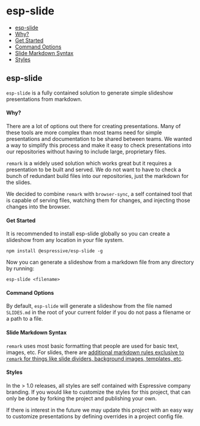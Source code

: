 # esp-slide

- [esp-slide](#esp-slide)
 - [Why?](#why)
 - [Get Started](#get-started)
 - [Command Options](#options)
 - [Slide Markdown Syntax](#slide-markdown-syntax)
 - [Styles](#styles)

## esp-slide

`esp-slide` is a fully contained solution to generate simple slideshow presentations from markdown.

#### Why?

There are a lot of options out there for creating presentations. Many of these tools are more complex than most teams need for simple presentations and documentation to be shared between teams. We wanted a way to simplify this process and make it easy to check presentations into our repositories without having to include large, proprietary files.

`remark` is a widely used solution which works great but it requires a presentation to be built and served. We do not want to have to check a bunch of redundant build files into our repositories, just the markdown for the slides.

We decided to combine `remark` with `browser-sync`, a self contained tool that is capable of serving files, watching them for changes, and injecting those changes into the browser.

#### Get Started

It is recommended to install esp-slide globally so you can create a slideshow from any location in your file system.

```
npm install @espressive/esp-slide -g 
```

Now you can generate a slideshow from a markdown file from any directory by running: 
```
esp-slide <filename>
```

#### Command Options

By default, `esp-slide` will generate a slideshow from the file named `SLIDES.md` in the root of your current folder if you do not pass a filename or a path to a file.

#### Slide Markdown Syntax

`remark` uses most basic formatting that people are used for basic text, images, etc. For slides, there are [additional markdown rules exclusive to `remark` for things like slide dividers, background images, templates, etc](https://github.com/gnab/remark/wiki/Markdown).

#### Styles

In the > 1.0 releases, all styles are self contained with Espressive company branding. If you would like to customize the styles for this project, that can only be done by forking the project and publishing your own.

If there is interest in the future we may update this project with an easy way to customize presentations by defining overrides in a project config file.